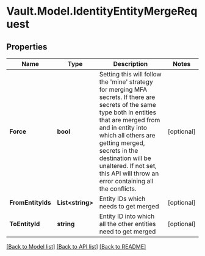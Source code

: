 # Vault.Model.IdentityEntityMergeRequest

## Properties

Name | Type | Description | Notes
------------ | ------------- | ------------- | -------------
**Force** | **bool** | Setting this will follow the &#39;mine&#39; strategy for merging MFA secrets. If there are secrets of the same type both in entities that are merged from and in entity into which all others are getting merged, secrets in the destination will be unaltered. If not set, this API will throw an error containing all the conflicts. | [optional] 
**FromEntityIds** | **List&lt;string&gt;** | Entity IDs which needs to get merged | [optional] 
**ToEntityId** | **string** | Entity ID into which all the other entities need to get merged | [optional] 

[[Back to Model list]](../README.md#documentation-for-models) [[Back to API list]](../README.md#documentation-for-api-endpoints) [[Back to README]](../README.md)

